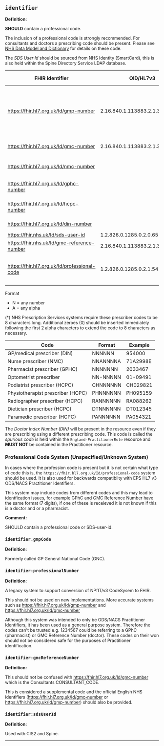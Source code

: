 ## `identifier`

<b>Definition:</b>

**SHOULD** contain a professional code.

The inclusion of a professional code is strongly recommended. For consultants and doctors a prescribing code should be present. Please see [NHS Data Model and Dictionary](https://datadictionary.nhs.uk/) for details on these code.

The *SDS User Id* should be sourced from NHS Identity (SmartCard), this is also held within the Spine Directory Service LDAP database.

| FHIR identifier | OID/HL7v3 | HL7v2 ITK | Format | Description | Professional Code  | Prescribing Code |
| - | - | - | - | - | - | - |
| https://fhir.hl7.org.uk/Id/gmp-number | 2.16.840.1.113883.2.1.3.2.4.16.62 | GMP | G[1234589]NNNNNN | General Medical Practitioner Code [GENERAL MEDICAL PRACTITIONER PPD CODE](https://datadictionary.nhs.uk/attributes/general_medical_practitioner_ppd_code.html). Formerly called GP General National Code (GNC).  | Yes | No, also include DIN |
| https://fhir.hl7.org.uk/Id/gmc-number | 2.16.840.1.113883.2.1.3.2.4.16.63 | GMC | CNNNNNNN |General Medical Council Code [CONSULTANT_CODE](https://datadictionary.nhs.uk/attributes/consultant_code.html) | Yes | Yes |
| https://fhir.hl7.org.uk/Id/nmc-number | | | NNANNNNA |Nursing and Midwifery Council Code | Yes | Yes |
| https://fhir.hl7.org.uk/Id/gphc-number | | | NNNNNNN |General Pharmaceutical Council Code |Yes | Yes  |
| https://fhir.hl7.org.uk/Id/hcpc-number | | | AANNNNNN(*) |Health and Care Professional Council Code |Yes | Yes  |
| https://fhir.hl7.org.uk/Id/din-number | | | NNNNNN | [DOCTOR INDEX NUMBER](https://datadictionary.nhs.uk/attributes/doctor_index_number.html)  | No | Yes |
| https://fhir.nhs.uk/Id/sds-user-id | 1.2.826.0.1285.0.2.0.65 | | N(*)  | SDS User ID | No | No |
| https://fhir.nhs.uk/Id/gmc-reference-number | 2.16.840.1.113883.2.1.3.2.4.18.29 | | NNNNNNN | [GMC Reference Number](https://www.datadictionary.nhs.uk/attributes/general_medical_council_reference_number.html)  | No | No ||
https://fhir.hl7.org.uk/Id/professional-code | 1.2.826.0.1285.0.2.1.54 | | A(*) | ODS/NACS Practitioner Code (retired). Included for backwards compatibility | No | No |

Format
- N = any number
- A = any alpha

(*) NHS Prescription Services systems require these prescriber codes to be 8 characters long. Additional zeroes (0) should be inserted immediately following the first 2 alpha characters to extend the code to 8 characters as necessary.

| Code | Format | Example |
| - | - | - |
| GP/medical prescriber (DIN) | NNNNNN | 954000 |
| Nurse prescriber (NMC) | NNANNNNA | 71A2998E |
| Pharmacist prescriber (GPHC) | NNNNNNN | 2033467 |
| Optometrist prescriber | NN-NNNNN | 01-09491 |
| Podiatrist prescriber (HCPC) | CHNNNNNN | CH029821 |
| Physiotherapist prescriber (HCPC) | PHNNNNNN | PH095159 |
| Radiographer prescriber (HCPC) | RANNNNNN | RA088262 |
| Dietician prescriber (HCPC) | DTNNNNNN | DT012345 |
| Paramedic prescriber (HCPC) | PANNNNNN | PA054321 |

The *Doctor Index Number (DIN)* will be present in the resource even if they are prescribing using a different prescribing code. This code is called the *spurious code* is held within the `England-PractitionerRole` resource and **MUST NOT** be contained in the Practitioner resource. 

### Professional Code System (Unspecified/Unknown System)

In cases where the profession code is present but it is not certain what type of code this is, the `https://fhir.hl7.org.uk/Id/professional-code` system should be used. It is also used for backwards compatibilty with EPS HL7 v3 ODS/NACS Practitioner Identifiers.

This system may include codes from different codes and this may lead to identfication issues, for example GPhC and GMC Reference Number have the same format (7 digits), if one of these is receieved it is not known if this is a doctor and or a pharmacist.

<b>Comment:</b>

SHOULD contain a professional code or SDS-user-id.

### `identifier.gmpCode`

<b>Definition:</b>

Formerly called GP General National Code (GNC).

### `identifier:professionalNumber`

<b>Definition:</b>

A legacy system to support conversion of NPfIT/v3 CodeSysem to FHIR.

This should not be used on new implementations. More accurate systems such as https://fhir.hl7.org.uk/Id/gmp-number and https://fhir.hl7.org.uk/Id/gmc-number

Although this system was intended to only be ODS/NACS Practitioner Identifiers, it has been used as a general purpose system. Therefore the codes can't be trusted e.g. 1234567 could be referring to a GPhC (pharmacist) or GMC Reference Number (doctor). These codes on their won should not be considered safe for the purposes of Practitioner identification.

### `identifier:gmcReferenceNumber`

<b>Definition:</b>

This should not be confused with https://fhir.hl7.org.uk/Id/gmc-number which is the Consultants CONSULTANT_CODE.

This is considered a supplemental code and the official English NHS identifiers (https://fhir.hl7.org.uk/Id/gmc-number or https://fhir.hl7.org.uk/Id/gmp-number) should also be provided.

### `identifier:sdsUserId`

<b>Definition:</b>

Used with CIS2 and Spine.

---


